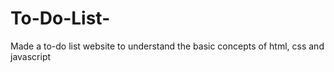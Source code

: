 # To-Do-List-
Made a to-do list website to understand the basic concepts of html, css and javascript
